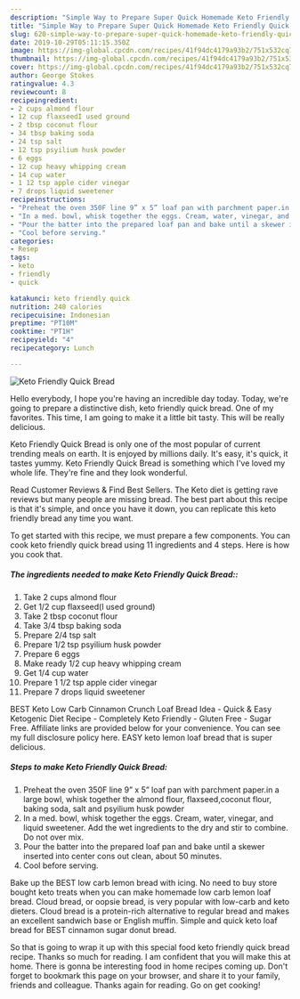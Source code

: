 ```yaml
---
description: "Simple Way to Prepare Super Quick Homemade Keto Friendly Quick Bread"
title: "Simple Way to Prepare Super Quick Homemade Keto Friendly Quick Bread"
slug: 620-simple-way-to-prepare-super-quick-homemade-keto-friendly-quick-bread
date: 2019-10-29T05:11:15.350Z
image: https://img-global.cpcdn.com/recipes/41f94dc4179a93b2/751x532cq70/keto-friendly-quick-bread-recipe-main-photo.jpg
thumbnail: https://img-global.cpcdn.com/recipes/41f94dc4179a93b2/751x532cq70/keto-friendly-quick-bread-recipe-main-photo.jpg
cover: https://img-global.cpcdn.com/recipes/41f94dc4179a93b2/751x532cq70/keto-friendly-quick-bread-recipe-main-photo.jpg
author: George Stokes
ratingvalue: 4.3
reviewcount: 8
recipeingredient:
- 2 cups almond flour
- 12 cup flaxseedI used ground
- 2 tbsp coconut flour
- 34 tbsp baking soda
- 24 tsp salt
- 12 tsp psyilium husk powder
- 6 eggs
- 12 cup heavy whipping cream
- 14 cup water
- 1 12 tsp apple cider vinegar
- 7 drops liquid sweetener
recipeinstructions:
- "Preheat the oven 350F line 9” x 5” loaf pan with parchment paper.in a large bowl, whisk together the almond flour, flaxseed,coconut flour, baking soda, salt and psyilium husk powder"
- "In a med. bowl, whisk together the eggs. Cream, water, vinegar, and liquid sweetener. Add the wet ingredients to the dry and stir to combine. Do not over mix."
- "Pour the batter into the prepared loaf pan and bake until a skewer inserted into center cons out clean, about 50 minutes."
- "Cool before serving."
categories:
- Resep
tags:
- keto
- friendly
- quick

katakunci: keto friendly quick
nutrition: 248 calories
recipecuisine: Indonesian
preptime: "PT10M"
cooktime: "PT1H"
recipeyield: "4"
recipecategory: Lunch

---
```



![Keto Friendly Quick Bread](https://img-global.cpcdn.com/recipes/41f94dc4179a93b2/751x532cq70/keto-friendly-quick-bread-recipe-main-photo.jpg)

Hello everybody, I hope you're having an incredible day today. Today, we're going to prepare a distinctive dish, keto friendly quick bread. One of my favorites. This time, I am going to make it a little bit tasty. This will be really delicious.

Keto Friendly Quick Bread is only one of the most popular of current trending meals on earth. It is enjoyed by millions daily. It's easy, it's quick, it tastes yummy. Keto Friendly Quick Bread is something which I've loved my whole life. They're fine and they look wonderful.

Read Customer Reviews &amp; Find Best Sellers. The Keto diet is getting rave reviews but many people are missing bread. The best part about this recipe is that it&#39;s simple, and once you have it down, you can replicate this keto friendly bread any time you want.


To get started with this recipe, we must prepare a few components. You can cook keto friendly quick bread using 11 ingredients and 4 steps. Here is how you cook that.

##### The ingredients needed to make Keto Friendly Quick Bread::

1. Take 2 cups almond flour
1. Get 1/2 cup flaxseed(I used ground)
1. Take 2 tbsp coconut flour
1. Take 3/4 tbsp baking soda
1. Prepare 2/4 tsp salt
1. Prepare 1/2 tsp psyilium husk powder
1. Prepare 6 eggs
1. Make ready 1/2 cup heavy whipping cream
1. Get 1/4 cup water
1. Prepare 1 1/2 tsp apple cider vinegar
1. Prepare 7 drops liquid sweetener


BEST Keto Low Carb Cinnamon Crunch Loaf Bread Idea - Quick &amp; Easy Ketogenic Diet Recipe - Completely Keto Friendly - Gluten Free - Sugar Free. Affiliate links are provided below for your convenience. You can see my full disclosure policy here. EASY keto lemon loaf bread that is super delicious. 

##### Steps to make Keto Friendly Quick Bread:

1. Preheat the oven 350F line 9” x 5” loaf pan with parchment paper.in a large bowl, whisk together the almond flour, flaxseed,coconut flour, baking soda, salt and psyilium husk powder
1. In a med. bowl, whisk together the eggs. Cream, water, vinegar, and liquid sweetener. Add the wet ingredients to the dry and stir to combine. Do not over mix.
1. Pour the batter into the prepared loaf pan and bake until a skewer inserted into center cons out clean, about 50 minutes.
1. Cool before serving.


Bake up the BEST low carb lemon bread with icing. No need to buy store bought keto treats when you can make homemade low carb lemon loaf bread. Cloud bread, or oopsie bread, is very popular with low-carb and keto dieters. Cloud bread is a protein-rich alternative to regular bread and makes an excellent sandwich base or English muffin. Simple and quick keto loaf bread for BEST cinnamon sugar donut bread. 

So that is going to wrap it up with this special food keto friendly quick bread recipe. Thanks so much for reading. I am confident that you will make this at home. There is gonna be interesting food in home recipes coming up. Don't forget to bookmark this page on your browser, and share it to your family, friends and colleague. Thanks again for reading. Go on get cooking!
